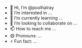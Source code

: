 - 👋 Hi, I’m @poolhalray
- 👀 I’m interested in ...
- 🌱 I’m currently learning ...
- 💞️ I’m looking to collaborate on ...
- 📫 How to reach me ...
- 😄 Pronouns: ...
- ⚡ Fun fact: ...

<!---
poolhalray/poolhalray is a ✨ special ✨ repository because its `README.md` (this file) appears on your GitHub profile.
You can click the Preview link to take a look at your changes.
--->
